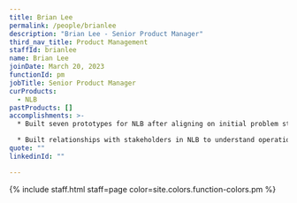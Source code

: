 ```yaml
---
title: Brian Lee
permalink: /people/brianlee
description: "Brian Lee - Senior Product Manager"
third_nav_title: Product Management
staffId: brianlee
name: Brian Lee
joinDate: March 20, 2023
functionId: pm
jobTitle: Senior Product Manager
curProducts:
  - NLB
pastProducts: []
accomplishments: >-
  * Built seven prototypes for NLB after aligning on initial problem statements

  * Built relationships with stakeholders in NLB to understand operations and difficulties on the ground
quote: ""
linkedinId: ""

---
```


{% include staff.html staff=page color=site.colors.function-colors.pm %}
